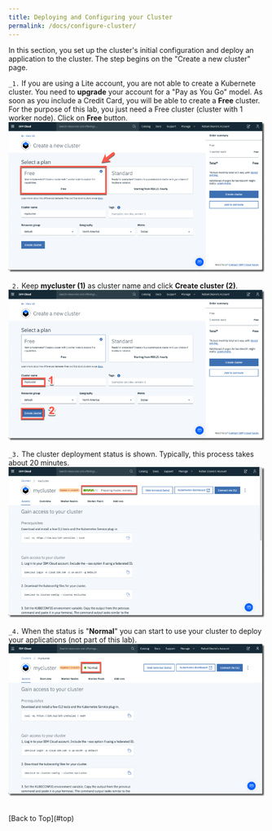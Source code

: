 ```yaml
---
title: Deploying and Configuring your Cluster
permalink: /docs/configure-cluster/
---
```


<a name="top"/>

In this section, you set up the cluster's initial configuration and deploy an application to the cluster. The step begins on the "Create a new cluster" page.

`_1.` If you are using a Lite account, you are not able to create a Kubernete cluster. You need to **upgrade** your account for a "Pay as You Go" model. As soon as you include a Credit Card, you will be able to create a **Free** cluster.  For the purpose of this lab, you just need a Free cluster (cluster with 1 worker node). Click on **Free** button.
<br/>
![free-cluster](../images/how1/free-cluster.png)
<br/>

`_2.` Keep **mycluster (1)** as cluster name and click **Create cluster (2)**.
<br/>
![mycluster](../images/how1/mycluster.png)
<br/>

`_3.` The cluster deployment status is shown. Typically, this process takes about 20 minutes.
<br/>
![mycluster](../images/how1/mycluster-waiting.png)
<br/>

`_4.` When the status is "**Normal**" you can start to use your cluster to deploy your applications (not part of this lab).
<br/>
![mycluster-done](../images/how1/mycluster-completed.png)
<br/>



<br/>
[Back to Top](#top)  
